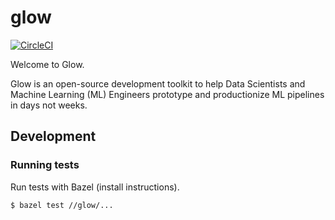 # glow

[![CircleCI](https://circleci.com/gh/Sematic-AI/glow.svg?style=shield&circle-token=c8e0115ddccadc17b98ab293b32cad27026efb25)](<LINK>)

Welcome to Glow.

Glow is an open-source development toolkit to help Data Scientists and Machine
Learning (ML) Engineers prototype and productionize ML pipelines in days not
weeks.

## Development

### Running tests

Run tests with Bazel (install instructions).

```shell
$ bazel test //glow/...
```